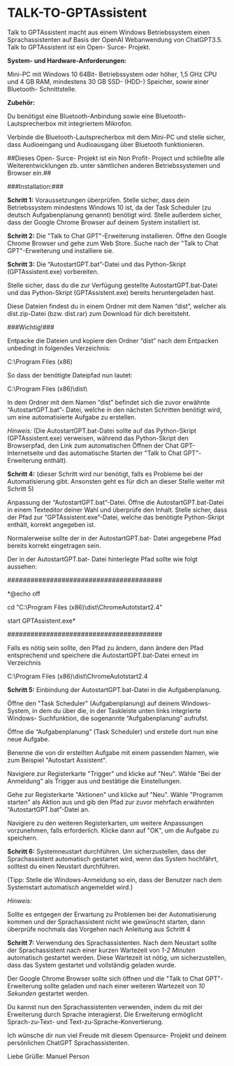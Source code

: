 # TALK-TO-GPTAssistent #

Talk to GPTAssistent macht aus einem Windows Betriebssystem einen Sprachassistenten auf Basis der OpenAI Webanwendung von ChatGPT3.5. 
Talk to GPTAssistent ist ein Open- Surce- Projekt. 

**System- und Hardware-Anforderungen:** 

Mini-PC mit  Windows 10 64Bit- Betriebssystem oder höher, 1,5 GHz CPU und 4 GB RAM, mindestens 30 GB SSD- (HDD-) Speicher, sowie einer Bluetooth- Schnittstelle. 

**Zubehör:** 

Du benötigst eine Bluetooth-Anbindung sowie eine Bluetooth-Lautsprecherbox mit integriertem Mikrofon. 

Verbinde die Bluetooth-Lautsprecherbox mit dem Mini-PC und stelle sicher, dass Audioeingang und Audioausgang über Bluetooth funktionieren. 

##Dieses Open- Surce- Projekt ist ein Non Profit- Project und schließte alle Weiterentwicklungen zb. unter sämtlichen anderen Betriebssystemen und Browser ein.##

###Installation:###  

**Schritt 1:** Voraussetzungen überprüfen. Stelle sicher, dass dein Betriebssystem mindestens Windows 10  ist, da der Task Scheduler (zu deutsch Aufgabenplanung genannt) benötigt wird. Stelle außerdem sicher, dass der Google Chrome Browser auf deinem System installiert ist. 

**Schritt 2:** Die "Talk to Chat GPT"-Erweiterung installieren. Öffne den Google Chrome Browser und gehe zum Web Store. Suche nach der "Talk to Chat GPT"-Erweiterung und installiere sie. 

**Schritt 3:** Die “AutostartGPT.bat”-Datei und das Python-Skript (GPTAssistent.exe) vorbereiten.  

Stelle sicher, dass du die zur Verfügung gestellte AutostartGPT.bat-Datei und das Python-Skript (GPTAssistent.exe) bereits heruntergeladen hast.   

Diese Dateien findest du in einem Ordner mit dem Namen “dist”, welcher als dist.zip-Datei (bzw. dist.rar) zum Download für dich bereitsteht.  

###Wichtig!###  

Entpacke die Dateien und kopiere den Ordner “dist” nach dem Entpacken unbedingt in folgendes Verzeichnis:  

C:\Program Files (x86) 

So dass der benötigte Dateipfad nun lautet:  

C:\Program Files (x86)\dist\ 

In dem Ordner mit dem Namen “dist” befindet sich die zuvor erwähnte “AutostartGPT.bat”- Datei, welche in den nächsten Schritten benötigt wird, um eine automatisierte Aufgabe zu erstellen.  

*Hinweis:* (Die AutostartGPT.bat-Datei sollte auf das Python-Skript (GPTAssistent.exe) verweisen, während das Python-Skript den Browserpfad, den Link zum automatischen Öffnen der Chat GPT-Internetseite und das automatische Starten der "Talk to Chat GPT"-Erweiterung enthält). 

**Schritt 4:** (dieser Schritt wird nur benötigt, falls es Probleme bei der Automatisierung gibt. Ansonsten geht es für dich an dieser Stelle weiter mit Schritt 5)  

Anpassung der “AutostartGPT.bat”-Datei. Öffne die AutostartGPT.bat-Datei in einem Texteditor deiner Wahl und überprüfe den Inhalt. Stelle sicher, dass der Pfad zur “GPTAssistent.exe”-Datei, welche das benötigte Python-Skript enthält, korrekt angegeben ist.  

Normalerweise sollte der in der AutostartGPT.bat- Datei angegebene Pfad bereits korrekt eingetragen sein.  

Der in der AutostartGPT.bat- Datei hinterlegte Pfad sollte wie folgt aussehen:  

######################################## 

*@echo off 

cd "C:\Program Files (x86)\dist\ChromeAutotstart2.4\" 

start GPTAssistent.exe* 

######################################## 

Falls es nötig sein sollte, den Pfad zu ändern, dann ändere den Pfad entsprechend und speichere die AutostartGPT.bat-Datei erneut im Verzeichnis  

C:\Program Files (x86)\dist\ChromeAutotstart2.4 

 

**Schritt 5:** Einbindung der AutostartGPT.bat-Datei in die Aufgabenplanung.  

Öffne den "Task Scheduler" (Aufgabenplanung) auf deinem Windows-System, in dem du über die, in der Taskleiste unten links integrierte Windows- Suchfunktion, die sogenannte “Aufgabenplanung” aufrufst.  

Öffne die “Aufgabenplanung” (Task Scheduler) und erstelle dort nun eine neue Aufgabe.   

Benenne die von dir erstellten Aufgabe mit einem passenden Namen, wie zum Beispiel "Autostart Assistent". 

Navigiere zur Registerkarte "Trigger" und klicke auf "Neu". Wähle "Bei der Anmeldung" als Trigger aus und bestätige die Einstellungen. 

Gehe zur Registerkarte "Aktionen" und klicke auf "Neu". Wähle "Programm starten" als Aktion aus und gib den Pfad zur zuvor mehrfach erwähnten “AutostartGPT.bat”-Datei an. 

Navigiere zu den weiteren Registerkarten, um weitere Anpassungen vorzunehmen, falls erforderlich. Klicke dann auf "OK", um die Aufgabe zu speichern. 

**Schritt 6:** Systemneustart durchführen. Um sicherzustellen, dass der Sprachassistent automatisch gestartet wird, wenn das System hochfährt, solltest du einen Neustart durchführen. 

(Tipp: Stelle die Windows-Anmeldung so ein, dass der Benutzer nach dem Systemstart automatisch angemeldet wird.) 

*Hinweis:*  

Sollte es entgegen der Erwartung zu Problemen bei der Automatisierung kommen und der Sprachassistent nicht wie gewünscht starten, dann überprüfe nochmals das Vorgehen nach Anleitung aus Schritt 4 

**Schritt 7:** Verwendung des Sprachassistenten. Nach dem Neustart sollte der Sprachassistent nach einer kurzen Wartezeit von *1-2 Minuten* automatisch gestartet werden. Diese Wartezeit ist nötig, um sicherzustellen, dass das System gestartet und vollständig geladen wurde. 

Der Google Chrome Browser sollte sich öffnen und die "Talk to Chat GPT"-Erweiterung sollte geladen und nach einer weiteren Wartezeit von *10 Sekunden* gestartet werden. 

Du kannst nun den Sprachassistenten verwenden, indem du mit der Erweiterung durch Sprache interagierst. Die Erweiterung ermöglicht Sprach-zu-Text- und Text-zu-Sprache-Konvertierung. 

Ich wünsche dir nun viel Freude mit diesem Opensurce- Projekt und deinem persönlichen ChatGPT Sprachassistenten.  

 

 

Liebe Grüße:  Manuel Person  
